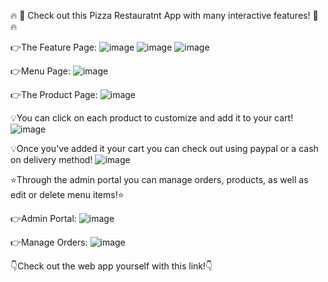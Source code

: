🔥 🍕 Check out this Pizza Restauratnt App with many interactive features! 🍕 🔥



👉The Feature Page:
![image](https://github.com/HindCodes/restaurant/assets/121991962/91671b8b-6761-4bd1-9b42-73128e4941eb)
![image](https://github.com/HindCodes/restaurant/assets/121991962/5f0405fe-eb32-44fb-b293-266580af4e8f)
![image](https://github.com/HindCodes/restaurant/assets/121991962/3b0a2b4d-fae9-4ccd-b4ea-45d374afbf76)



👉Menu Page:
![image](https://github.com/HindCodes/restaurant/assets/121991962/88a509d0-916b-4215-8528-fbb396079b7d)



👉The Product Page:
![image](https://github.com/HindCodes/restaurant/assets/121991962/8c43a5e1-69e9-43c7-b008-531ce9ba8f14)



💡You can click on each product to customize and add it to your cart!
![image](https://github.com/HindCodes/restaurant/assets/121991962/8d7e19d2-5b45-45a7-bad0-662a2dda754b)



💡Once you've added it your cart you can check out using paypal or a cash on delivery method!
![image](https://github.com/HindCodes/restaurant/assets/121991962/89c1ab96-e908-4373-8949-2c22c01059de)



⭐️Through the admin portal you can manage orders, products, as well as edit or delete menu items!⭐️



👉Admin Portal:
![image](https://github.com/HindCodes/restaurant/assets/121991962/66502489-9d40-4520-961a-3c82955d5415)



👉Manage Orders:
![image](https://github.com/HindCodes/restaurant/assets/121991962/045c019e-f71e-4563-8394-aff089d96d5d)



👇Check out the web app yourself with this link!👇
